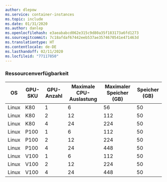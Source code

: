 ```yaml
---
author: dlepow
ms.service: container-instances
ms.topic: include
ms.date: 01/31/2020
ms.author: danlep
ms.openlocfilehash: e3aeababcd062e315c9d80a35f183173a6fd1273
ms.sourcegitcommit: 7c18afdaf67442eeb537ae3574670541e471463d
ms.translationtype: HT
ms.contentlocale: de-DE
ms.lasthandoff: 02/11/2020
ms.locfileid: "77117850"
---
```

### <a name="resource-availability"></a>Ressourcenverfügbarkeit

| OS | GPU-SKU | GPU-Anzahl | Maximale CPU-Auslastung | Maximaler Speicher (GB) | Speicher (GB) |
| --- | --- | --- | --- | --- | --- |
| Linux | K80 | 1 | 6 | 56 | 50 |
| Linux | K80 | 2 | 12 | 112 | 50 |
| Linux | K80 | 4 | 24 | 224 | 50 |
| Linux | P100 | 1 | 6 | 112 | 50 |
| Linux | P100 | 2 | 12 | 224 | 50 |
| Linux | P100 | 4 | 24 | 448 | 50 |
| Linux | V100 | 1 | 6 | 112 | 50 |
| Linux | V100 | 2 | 12 | 224 | 50 |
| Linux | V100 | 4 | 24 | 448 | 50 |

